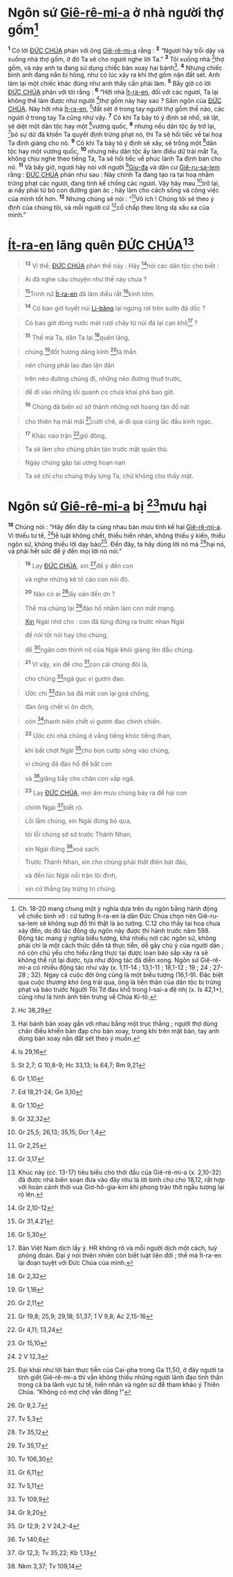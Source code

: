 # Ngôn sứ [Giê-rê-mi-a]() ở nhà người thợ gốm[^1]
<sup><b>1</b></sup> Có lời [ĐỨC CHÚA]() phán với ông [Giê-rê-mi-a]() rằng : <sup><b>2</b></sup> “Ngươi hãy trỗi dậy và xuống nhà thợ gốm, ở đó Ta sẽ cho ngươi nghe lời Ta.” <sup><b>3</b></sup> Tôi xuống nhà [^1*]thợ gốm, và này anh ta đang sử dụng chiếc bàn xoay hai bánh[^2]. <sup><b>4</b></sup> Nhưng chiếc bình anh đang nắn bị hỏng, như có lúc xảy ra khi thợ gốm nặn đất sét. Anh làm lại một chiếc khác đúng như anh thấy cần phải làm. <sup><b>5</b></sup> Bấy giờ có lời [ĐỨC CHÚA]() phán với tôi rằng : <sup><b>6</b></sup> “Hỡi nhà [Ít-ra-en](), đối với các ngươi, Ta lại không thể làm được như người [^2*]thợ gốm này hay sao ? Sấm ngôn của [ĐỨC CHÚA](). Này hỡi nhà [Ít-ra-en](), [^3*]đất sét ở trong tay người thợ gốm thế nào, các ngươi ở trong tay Ta cũng như vậy. <sup><b>7</b></sup> Có khi Ta bày tỏ ý định sẽ nhổ, sẽ lật, sẽ diệt một dân tộc hay một [^4*]vương quốc, <sup><b>8</b></sup> nhưng nếu dân tộc ấy trở lại, [^5*]bỏ sự dữ đã khiến Ta quyết định trừng phạt nó, thì Ta sẽ hối tiếc về tai hoạ Ta định giáng cho nó. <sup><b>9</b></sup> Có khi Ta bày tỏ ý định sẽ xây, sẽ trồng một [^6*]dân tộc hay một vương quốc, <sup><b>10</b></sup> nhưng nếu dân tộc ấy làm điều dữ trái mắt Ta, không chịu nghe theo tiếng Ta, Ta sẽ hối tiếc về phúc lành Ta định ban cho nó. <sup><b>11</b></sup> Và bây giờ, ngươi hãy nói với người [^7*][Giu-đa]() và dân cư [Giê-ru-sa-lem]() rằng : [ĐỨC CHÚA]() phán như sau : Này chính Ta đang tạo ra tai hoạ nhằm trừng phạt các ngươi, đang tính kế chống các ngươi. Vậy hãy mau [^8*]trở lại, ai nấy phải từ bỏ con đường gian ác ; hãy làm cho cách sống và công việc của mình tốt hơn. <sup><b>12</b></sup> Nhưng chúng sẽ nói : “[^9*]Vô ích ! Chúng tôi sẽ theo ý định của chúng tôi, và mỗi người cứ [^10*]cố chấp theo lòng dạ xấu xa của mình.”


# [Ít-ra-en]() lãng quên [ĐỨC CHÚA]()[^3]

> <sup><b>13</b></sup> Vì thế, [ĐỨC CHÚA]() phán thế này : Hãy [^11*]hỏi các dân tộc cho biết :
>


> Ai đã nghe câu chuyện như thế này chưa ?
>


> [^12*]Trinh nữ [Ít-ra-en]() đã làm điều rất [^13*]kinh tởm.
>


> <sup><b>14</b></sup> Có bao giờ tuyết núi [Li-băng]() lại ngừng rơi trên sườn đá dốc ?
>


> Có bao giờ dòng nước mát rượi chảy từ núi đá lại cạn khô[^4] ?
>


> <sup><b>15</b></sup> Thế mà Ta, dân Ta lại [^14*]quên lãng,
>


> chúng [^15*]đốt hương dâng kính [^16*]tà thần
>


> nên chúng phải lao đao lận đận
>


> trên nẻo đường chúng đi, những nẻo đường thuở trước,
>


> để đi vào những lối quanh co chưa khai phá bao giờ.
>


> <sup><b>16</b></sup> Chúng đã biến xứ sở thành những nơi hoang tàn đổ nát
>


> cho thiên hạ mãi mãi [^17*]cười chê, ai đi qua cũng lắc đầu kinh ngạc.
>


> <sup><b>17</b></sup> Khác nào trận [^18*]gió đông,
>


> Ta sẽ làm cho chúng phân tán trước mặt quân thù.
>


> Ngày chúng gặp tai ương hoạn nạn
>


> Ta sẽ chỉ cho chúng thấy lưng Ta, chứ không cho thấy mặt.
>


# Ngôn sứ [Giê-rê-mi-a]() bị [^19*]mưu hại
<sup><b>18</b></sup> Chúng nói : “Hãy đến đây ta cùng nhau bàn mưu tính kế hại [Giê-rê-mi-a](). Vì thiếu tư tế, [^20*]lề luật không chết, thiếu hiền nhân, không thiếu ý kiến, thiếu ngôn sứ, không thiếu lời dạy bảo[^5]. Đến đây, ta hãy dùng lời nó mà [^21*]hại nó, và phải hết sức để ý đến mọi lời nó nói.”


> <sup><b>19</b></sup> Lạy [ĐỨC CHÚA](), xin [^22*]để ý đến con
>


> và nghe những kẻ tố cáo con nói đó.
>


> <sup><b>20</b></sup> Nào có ai [^23*]lấy oán đền ơn ?
>


> Thế mà chúng lại [^24*]đào hố nhằm làm con mất mạng.
>


> [Xin]() Ngài nhớ cho : con đã từng đứng ra trước nhan Ngài
>


> để nói tốt nói hay cho chúng,
>


> để [^25*]ngăn cơn thịnh nộ của Ngài khỏi giáng lên đầu chúng.
>


> <sup><b>21</b></sup> Vì vậy, xin để cho [^26*]con cái chúng đói lả,
>


> cho chúng [^27*]ngã gục vì gươm đao.
>


> Ước chi [^28*]đàn bà đã mất con lại goá chồng,
>


> đàn ông chết vì ôn dịch,
>


> còn [^29*]thanh niên chết vì gươm đao chinh chiến.
>


> <sup><b>22</b></sup> Ước chi nhà chúng ở vẳng tiếng khóc tiếng than,
>


> khi bất chợt Ngài [^30*]cho bọn cướp xông vào chúng,
>


> vì chúng đã đào hố để bắt con
>


> và [^31*]giăng bẫy cho chân con vấp ngã.
>


> <sup><b>23</b></sup> Lạy [ĐỨC CHÚA](), mọi âm mưu chúng bày ra để hại con
>


> chính Ngài [^32*]biết rõ.
>


> Lỗi lầm chúng, xin Ngài đừng bỏ qua,
>


> tội lỗi chúng sờ sờ trước Thánh Nhan,
>


> xin Ngài đừng [^33*]xoá sạch.
>


> Trước Thánh Nhan, xin cho chúng phải thất điên bát đảo,
>


> và đến lúc Ngài nổi trận lôi đình,
>


> xin cứ thẳng tay trừng trị chúng.
>

[^1]: Ch. 18-20 mang chung một ý nghĩa dựa trên dụ ngôn bằng hành động về chiếc bình vỡ : cứ tưởng Ít-ra-en là dân Đức Chúa chọn nên Giê-ru-sa-lem sẽ không sụp đổ thì thật là ảo tưởng. C.12 cho thấy tai hoạ chưa xảy đến, do đó tác động dụ ngôn này được thi hành trước năm 598. Động tác mang ý nghĩa biểu tượng, khá nhiều nơi các ngôn sứ, không phải chỉ là một cách thức diễn tả thực tiễn, dễ gây chú ý của người dân ; nó còn chủ yếu cho hiểu rằng thực tại được loan báo sắp xảy ra sẽ không thể rút lại được, tựa như động tác đã diễn xong. Ngôn sứ Giê-rê-mi-a có nhiều động tác như vậy (x. 1,11-14 ; 13,1-11 ; 18,1-12 ; 19 ; 24 ; 27-28 ; 32). Ngay cả cuộc đời ông cũng là một biểu tượng (16,1-9). Đặc biệt qua cuộc *thương khó* ông trải qua, ông là tiền thân của dân tộc bị trừng phạt và báo trước Người Tôi Tớ đau khổ trong I-sai-a đệ nhị (x. Is 42,1+), cũng như là hình ảnh tiên trưng về Chúa Ki-tô.
[^2]: Hai bánh bàn xoay gắn với nhau bằng một trục thẳng ; người thợ dùng chân điều khiển bàn đạp cho bàn xoay, trong khi trên mặt bàn, tay anh dùng bàn xoay nắn đất sét theo ý muốn.
[^3]: Khúc này (cc. 13-17) tiêu biểu cho thời đầu của Giê-rê-mi-a (x. 2,10-32) đã được nhà biên soạn đưa vào đây như là lời bình chú cho 18,12, rất hợp với hoàn cảnh thời vua Giơ-hô-gia-kim khi phong trào thờ ngẫu tượng lại rộ lên.
[^4]: Bản Việt Nam dịch lấy ý. HR không rõ và mỗi người dịch một cách, tuỳ phỏng đoán. Đại ý nói thiên nhiên còn biết luật liên đới ; thế mà Ít-ra-en lại đoạn tuyệt với Đức Chúa của mình.
[^5]: Đại khái như lời bàn thực tiễn của Cai-pha trong Ga 11,50, ở đây người ta tính giết Giê-rê-mi-a thì vẫn không thiếu những người lãnh đạo tinh thần trong cả ba lãnh vực tư tế, hiền nhân và ngôn sứ để tham khảo ý Thiên Chúa. “Không có mợ chợ vẫn đông !”
[^1*]: Hc 38,29
[^2*]: Is 29,16
[^3*]: St 2,7; G 10,8-9; Hc 33,13; Is 64,7; Rm 9,21
[^4*]: Gr 1,10
[^5*]: Ed 18,21-24; Gn 3,10
[^6*]: Gr 1,10
[^7*]: Gr 32,32
[^8*]: Gr 25,5; 26,13; 35,15; Dcr 1,4
[^9*]: Gr 2,25
[^10*]: Gr 3,17
[^11*]: Gr 2,10-12
[^12*]: Gr 31,4.21
[^13*]: Gr 5,30
[^14*]: Gr 2,32
[^15*]: Gr 1,16
[^16*]: Gr 2,11
[^17*]: Gr 19,8; 25,9; 29,18; 51,37; 1 V 9,8; Ac 2,15-16
[^18*]: Gr 4,11; 13,24
[^19*]: Gr 15,10
[^20*]: 2 V 12,3
[^21*]: Gr 9,2.7
[^22*]: Tv 5,3
[^23*]: Tv 35,12
[^24*]: Tv 35,17
[^25*]: Tv 106,30
[^26*]: Gr 6,11
[^27*]: Tv 5,11
[^28*]: Tv 109,9
[^29*]: Gr 9,20
[^30*]: Gr 12,9; 2 V 24,2-4
[^31*]: Tv 140,6
[^32*]: Gr 12,3; Tv 35,22; Kb 1,13
[^33*]: Nkm 3,37; Tv 109,14